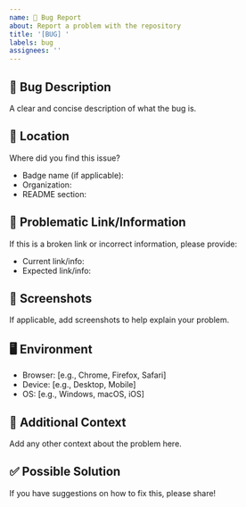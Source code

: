 ```yaml
---
name: 🐛 Bug Report
about: Report a problem with the repository
title: '[BUG] '
labels: bug
assignees: ''
---
```


## 🐛 Bug Description

A clear and concise description of what the bug is.

## 📍 Location

Where did you find this issue?
- Badge name (if applicable):
- Organization:
- README section:

## 🔗 Problematic Link/Information

If this is a broken link or incorrect information, please provide:
- Current link/info:
- Expected link/info:

## 📸 Screenshots

If applicable, add screenshots to help explain your problem.

## 🖥️ Environment

- Browser: [e.g., Chrome, Firefox, Safari]
- Device: [e.g., Desktop, Mobile]
- OS: [e.g., Windows, macOS, iOS]

## 📝 Additional Context

Add any other context about the problem here.

## ✅ Possible Solution

If you have suggestions on how to fix this, please share!
